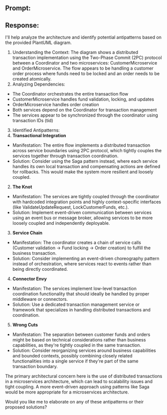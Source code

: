 ## Prompt:


## Response:
I'll help analyze the architecture and identify potential antipatterns based on the provided PlantUML diagram.

1.  Understanding the Context: The diagram shows a distributed transaction implementation using the Two-Phase Commit (2PC) protocol between a Coordinator and two microservices: CustomerMicroservice and OrderMicroservice. The flow appears to be handling a customer order process where funds need to be locked and an order needs to be created atomically.
2.  Analyzing Dependencies:

*   The Coordinator orchestrates the entire transaction flow
*   CustomerMicroservice handles fund validation, locking, and updates
*   OrderMicroservice handles order creation
*   Both services depend on the Coordinator for transaction management
*   The services appear to be synchronized through the coordinator using transaction IDs (tid)

3.  Identified Antipatterns:
4.  **Transactional Integration**

*   Manifestation: The entire flow implements a distributed transaction across service boundaries using 2PC protocol, which tightly couples the services together through transaction coordination.
*   Solution: Consider using the Saga pattern instead, where each service handles its own local transaction and compensating actions are defined for rollbacks. This would make the system more resilient and loosely coupled.

2.  **The Knot**

*   Manifestation: The services are tightly coupled through the coordinator with hardcoded integration points and highly context-specific interfaces (like ValidateUpdateRequest, LockCustomerFunds, etc.).
*   Solution: Implement event-driven communication between services using an event bus or message broker, allowing services to be more loosely coupled and independently deployable.

3.  **Service Chain**

*   Manifestation: The coordinator creates a chain of service calls (Customer validation → Fund locking → Order creation) to fulfill the business transaction.
*   Solution: Consider implementing an event-driven choreography pattern instead of orchestration, where services react to events rather than being directly coordinated.

4.  **Connector Envy**

*   Manifestation: The services implement low-level transaction coordination functionality that should ideally be handled by proper middleware or connectors.
*   Solution: Use a dedicated transaction management service or framework that specializes in handling distributed transactions and coordination.

5.  **Wrong Cuts**

*   Manifestation: The separation between customer funds and orders might be based on technical considerations rather than business capabilities, as they're tightly coupled in the same transaction.
*   Solution: Consider reorganizing services around business capabilities and bounded contexts, possibly combining closely related functionalities into a single service if they're part of the same transaction boundary.

The primary architectural concern here is the use of distributed transactions in a microservices architecture, which can lead to scalability issues and tight coupling. A more event-driven approach using patterns like Saga would be more appropriate for a microservices architecture.

Would you like me to elaborate on any of these antipatterns or their proposed solutions?

